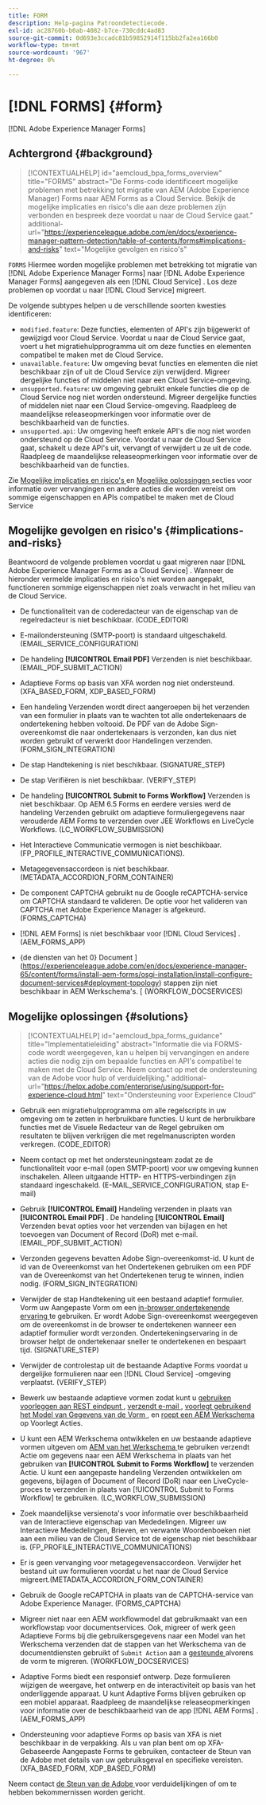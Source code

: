 ```yaml
---
title: FORM
description: Help-pagina Patroondetectiecode.
exl-id: ac28760b-b0ab-4082-b7ce-730cddc4ad83
source-git-commit: 0d693e3ccadc81b59852914f115bb2fa2ea166b0
workflow-type: tm+mt
source-wordcount: '967'
ht-degree: 0%

---
```


# [!DNL FORMS] {#form}

[!DNL Adobe Experience Manager Forms]

## Achtergrond {#background}

>[!CONTEXTUALHELP]
>id="aemcloud_bpa_forms_overview"
>title="FORMS"
>abstract="De Forms-code identificeert mogelijke problemen met betrekking tot migratie van AEM (Adobe Experience Manager) Forms naar AEM Forms as a Cloud Service. Bekijk de mogelijke implicaties en risico&#39;s die aan deze problemen zijn verbonden en bespreek deze voordat u naar de Cloud Service gaat."
>additional-url="https://experienceleague.adobe.com/en/docs/experience-manager-pattern-detection/table-of-contents/forms#implications-and-risks" text="Mogelijke gevolgen en risico&#39;s"

`FORMS` Hiermee worden mogelijke problemen met betrekking tot migratie van [!DNL Adobe Experience Manager Forms] naar [!DNL Adobe Experience Manager Forms] aangegeven als een [!DNL Cloud Service] . Los deze problemen op voordat u naar [!DNL Cloud Service] migreert.

De volgende subtypes helpen u de verschillende soorten kwesties identificeren:

* `modified.feature`: Deze functies, elementen of API&#39;s zijn bijgewerkt of gewijzigd voor Cloud Service. Voordat u naar de Cloud Service gaat, voert u het migratiehulpprogramma uit om deze functies en elementen compatibel te maken met de Cloud Service.
* `unavailable.feature`: Uw omgeving bevat functies en elementen die niet beschikbaar zijn of uit de Cloud Service zijn verwijderd. Migreer dergelijke functies of middelen niet naar een Cloud Service-omgeving.
* `unsupported.feature`: uw omgeving gebruikt enkele functies die op de Cloud Service nog niet worden ondersteund. Migreer dergelijke functies of middelen niet naar een Cloud Service-omgeving. Raadpleeg de maandelijkse releaseopmerkingen voor informatie over de beschikbaarheid van de functies.
* `unsupported.api`: Uw omgeving heeft enkele API&#39;s die nog niet worden ondersteund op de Cloud Service. Voordat u naar de Cloud Service gaat, schakelt u deze API&#39;s uit, vervangt of verwijdert u ze uit de code. Raadpleeg de maandelijkse releaseopmerkingen voor informatie over de beschikbaarheid van de functies.

Zie [ Mogelijke implicaties en risico&#39;s ](#implications-and-risks) en [ Mogelijke oplossingen ](#solutions) secties voor informatie over vervangingen en andere acties die worden vereist om sommige eigenschappen en APIs compatibel te maken met de Cloud Service

## Mogelijke gevolgen en risico&#39;s {#implications-and-risks}

Beantwoord de volgende problemen voordat u gaat migreren naar [!DNL Adobe Experience Manager Forms as a Cloud Service] . Wanneer de hieronder vermelde implicaties en risico&#39;s niet worden aangepakt, functioneren sommige eigenschappen niet zoals verwacht in het milieu van de Cloud Service.

* De functionaliteit van de coderedacteur van de eigenschap van de regelredacteur is niet beschikbaar. (CODE_EDITOR)

* E-mailondersteuning (SMTP-poort) is standaard uitgeschakeld. (EMAIL_SERVICE_CONFIGURATION)

* De handeling **[!UICONTROL Email PDF]** Verzenden is niet beschikbaar.(EMAIL_PDF_SUBMIT_ACTION)

* Adaptieve Forms op basis van XFA worden nog niet ondersteund. (XFA_BASED_FORM, XDP_BASED_FORM)

* Een handeling Verzenden wordt direct aangeroepen bij het verzenden van een formulier in plaats van te wachten tot alle ondertekenaars de ondertekening hebben voltooid. De PDF van de Adobe Sign-overeenkomst die naar ondertekenaars is verzonden, kan dus niet worden gebruikt of verwerkt door Handelingen verzenden. (FORM_SIGN_INTEGRATION)

* De stap Handtekening is niet beschikbaar. (SIGNATURE_STEP)

* De stap Verifiëren is niet beschikbaar. (VERIFY_STEP)

* De handeling **[!UICONTROL Submit to Forms Workflow]** Verzenden is niet beschikbaar. Op AEM 6.5 Forms en eerdere versies werd de handeling Verzenden gebruikt om adaptieve formuliergegevens naar verouderde AEM Forms te verzenden over JEE Workflows en LiveCycle Workflows. (LC_WORKFLOW_SUBMISSION)

* Het Interactieve Communicatie vermogen is niet beschikbaar. (FP_PROFILE_INTERACTIVE_COMMUNICATIONS).

* Metagegevensaccordeon is niet beschikbaar. (METADATA_ACCORDION_FORM_CONTAINER)

* De component CAPTCHA gebruikt nu de Google reCAPTCHA-service om CAPTCHA standaard te valideren. De optie voor het valideren van CAPTCHA met Adobe Experience Manager is afgekeurd. (FORMS_CAPTCHA)

* [!DNL AEM Forms] is niet beschikbaar voor [!DNL Cloud Services] . (AEM_FORMS_APP)

* {de diensten van het 0} Document ](https://experienceleague.adobe.com/en/docs/experience-manager-65/content/forms/install-aem-forms/osgi-installation/install-configure-document-services#deployment-topology) stappen zijn niet beschikbaar in AEM Werkschema&#39;s. [ (WORKFLOW_DOCSERVICES)

## Mogelijke oplossingen {#solutions}

>[!CONTEXTUALHELP]
>id="aemcloud_bpa_forms_guidance"
>title="Implementatieleiding"
>abstract="Informatie die via FORMS-code wordt weergegeven, kan u helpen bij vervangingen en andere acties die nodig zijn om bepaalde functies en API&#39;s compatibel te maken met de Cloud Service. Neem contact op met de ondersteuning van de Adobe voor hulp of verduidelijking."
>additional-url="https://helpx.adobe.com/enterprise/using/support-for-experience-cloud.html" text="Ondersteuning voor Experience Cloud"

* Gebruik een migratiehulpprogramma om alle regelscripts in uw omgeving om te zetten in herbruikbare functies. U kunt de herbruikbare functies met de Visuele Redacteur van de Regel gebruiken om resultaten te blijven verkrijgen die met regelmanuscripten worden verkregen. (CODE_EDITOR)

* Neem contact op met het ondersteuningsteam zodat ze de functionaliteit voor e-mail (open SMTP-poort) voor uw omgeving kunnen inschakelen. Alleen uitgaande HTTP- en HTTPS-verbindingen zijn standaard ingeschakeld. (E-MAIL_SERVICE_CONFIGURATION, stap E-mail)

* Gebruik **[!UICONTROL Email]** Handeling verzenden in plaats van **[!UICONTROL Email PDF]** . De handeling **[!UICONTROL Email]** Verzenden bevat opties voor het verzenden van bijlagen en het toevoegen van Document of Record (DoR) met e-mail. (EMAIL_PDF_SUBMIT_ACTION)

* Verzonden gegevens bevatten Adobe Sign-overeenkomst-id. U kunt de id van de Overeenkomst van het Ondertekenen gebruiken om een PDF van de Overeenkomst van het Ondertekenen terug te winnen, indien nodig. (FORM_SIGN_INTEGRATION)

* Verwijder de stap Handtekening uit een bestaand adaptief formulier. Vorm uw Aangepaste Vorm om een [ in-browser ondertekenende ervaring ](https://blog.developer.adobe.com/using-adobe-sign-to-e-sign-an-adaptive-form-heres-the-best-way-to-do-it-dc3e15f9b684) te gebruiken. Er wordt Adobe Sign-overeenkomst weergegeven om de overeenkomst in de browser te ondertekenen wanneer een adaptief formulier wordt verzonden. Ondertekeningservaring in de browser helpt de ondertekenaar sneller te ondertekenen en bespaart tijd. (SIGNATURE_STEP)

* Verwijder de controlestap uit de bestaande Adaptive Forms voordat u dergelijke formulieren naar een [!DNL Cloud Service] -omgeving verplaatst. (VERIFY_STEP)

* Bewerk uw bestaande adaptieve vormen zodat kunt u [ gebruiken voorleggen aan REST eindpunt ](https://experienceleague.adobe.com/en/docs/experience-manager-cloud-service/content/forms/adaptive-forms-authoring/authoring-adaptive-forms-foundation-components/configure-submit-actions-and-metadata-submission/configuring-submit-actions#submit-to-rest-endpoint), [ verzendt e-mail ](https://experienceleague.adobe.com/en/docs/experience-manager-cloud-service/content/forms/adaptive-forms-authoring/authoring-adaptive-forms-foundation-components/configure-submit-actions-and-metadata-submission/configuring-submit-actions#send-email), [ voorlegt gebruikend het Model van Gegevens van de Vorm ](https://experienceleague.adobe.com/en/docs/experience-manager-cloud-service/content/forms/adaptive-forms-authoring/authoring-adaptive-forms-foundation-components/configure-submit-actions-and-metadata-submission/configuring-submit-actions#submit-using-form-data-model), en [ roept een AEM Werkschema ](https://experienceleague.adobe.com/en/docs/experience-manager-cloud-service/content/forms/adaptive-forms-authoring/authoring-adaptive-forms-foundation-components/configure-submit-actions-and-metadata-submission/configuring-submit-actions#invoke-an-aem-workflow) op Voorlegt Acties.

* U kunt een AEM Werkschema ontwikkelen en uw bestaande adaptieve vormen uitgeven om [ AEM van het Werkschema ](https://experienceleague.adobe.com/en/docs/experience-manager-cloud-service/content/forms/adaptive-forms-authoring/authoring-adaptive-forms-foundation-components/configure-submit-actions-and-metadata-submission/configuring-submit-actions#invoke-an-aem-workflow) te gebruiken verzendt Actie om gegevens naar een AEM Werkschema in plaats van het gebruiken van **[!UICONTROL Submit to Forms Workflow]** te verzenden Actie. U kunt een aangepaste handeling Verzenden ontwikkelen om gegevens, bijlagen of Document of Record (DoR) naar een LiveCycle-proces te verzenden in plaats van [!UICONTROL Submit to Forms Workflow] te gebruiken. (LC_WORKFLOW_SUBMISSION)

* Zoek maandelijkse versienota&#39;s voor informatie over beschikbaarheid van de Interactieve eigenschap van Mededelingen. Migreer uw Interactieve Mededelingen, Brieven, en verwante Woordenboeken niet aan een milieu van de Cloud Service tot de eigenschap niet beschikbaar is. (FP_PROFILE_INTERACTIVE_COMMUNICATIONS)

* Er is geen vervanging voor metagegevensaccordeon. Verwijder het bestand uit uw formulieren voordat u het naar de Cloud Service migreert.(METADATA_ACCORDION_FORM_CONTAINER)

* Gebruik de Google reCAPTCHA in plaats van de CAPTCHA-service van Adobe Experience Manager. (FORMS_CAPTCHA)

* Migreer niet naar een AEM workflowmodel dat gebruikmaakt van een workflowstap voor documentservices. Ook, migreer of werk geen Adaptieve Forms bij die gebruikersgegevens naar een Model van het Werkschema verzenden dat de stappen van het Werkschema van de documentdiensten gebruikt of `Submit Action` aan a [ gesteunde ](https://experienceleague.adobe.com/en/docs/experience-manager-cloud-service/content/forms/adaptive-forms-authoring/authoring-adaptive-forms-foundation-components/configure-submit-actions-and-metadata-submission/configuring-submit-actions) alvorens de vorm te migreren. (WORKFLOW_DOCSERVICES)

* Adaptive Forms biedt een responsief ontwerp. Deze formulieren wijzigen de weergave, het ontwerp en de interactiviteit op basis van het onderliggende apparaat. U kunt Adaptive Forms blijven gebruiken op een mobiel apparaat. Raadpleeg de maandelijkse releaseopmerkingen voor informatie over de beschikbaarheid van de app [!DNL AEM Forms] . (AEM_FORMS_APP)

* Ondersteuning voor adaptieve Forms op basis van XFA is niet beschikbaar in de verpakking. Als u van plan bent om op XFA-Gebaseerde Aangepaste Forms te gebruiken, contacteer de Steun van de Adobe met details van uw gebruiksgeval en specifieke vereisten.(XFA_BASED_FORM, XDP_BASED_FORM)

Neem contact [ de Steun van de Adobe ](https://helpx.adobe.com/enterprise/using/support-for-experience-cloud.html) voor verduidelijkingen of om te hebben bekommernissen worden gericht.
